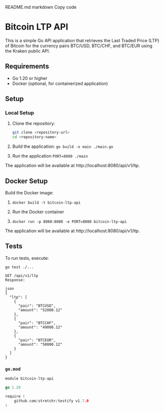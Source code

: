 README.md
markdown
Copy code
# Bitcoin LTP API

This is a simple Go API application that retrieves the Last Traded Price (LTP) of Bitcoin for the currency pairs BTC/USD, BTC/CHF, and BTC/EUR using the Kraken public API.

## Requirements

- Go 1.20 or higher
- Docker (optional, for containerized application)

## Setup

### Local Setup

1. Clone the repository:
   ```sh
   git clone <repository-url>
   cd <repository-name>
   ```

1. Build the application: ```go build -o main ./main.go```
2. Run the application ```PORT=8080 ./main```


The application will be available at http://localhost:8080/api/v1/ltp.

## Docker Setup
Build the Docker image:

1. `docker build -t bitcoin-ltp-api`

2. Run the Docker container

3. `docker run -p 8080:8080 -e PORT=8080 bitcoin-ltp-api`

The application will be available at http://localhost:8080/api/v1/ltp.

## Tests
To run tests, execute:

`go test ./...`
``` API
GET /api/v1/ltp
Response:

json
{
  "ltp": [
    {
      "pair": "BTCUSD",
      "amount": "52000.12"
    },
    {
      "pair": "BTCCHF",
      "amount": "49000.12"
    },
    {
      "pair": "BTCEUR",
      "amount": "50000.12"
    }
  ]
}
```

### `go.mod`
```go
module bitcoin-ltp-api

go 1.20

require (
	github.com/stretchr/testify v1.7.0
)